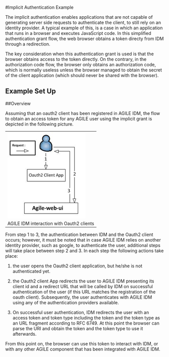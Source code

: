 #Implicit Authentication Example

The implicit authentication enables applications that are not capable of generating server side requests to authenticate the client, to still rely on an identity provider.
A typical example of this, is a case in which an application that runs in a browser and executes JavaScript code. In this simplified authentication grant flow, the web browser
obtains a token directy from IDM through a redirection.

The key consideration when this authentication grant is used is that the browser obtains access to the token directly. On the contrary, in the authorization code flow, the browser only obtains an authorization code, which is normally useless unless the browser managed to obtain the secret of the client application (which should never be shared with the browser).


## Example Set Up


##Overview

Assuming that an oauth2 client has been registered in AGILE IDM, the flow to obtain an access token for any AGILE user using the implicit grant is depicted in the following picture.

<table align="center">
	<tr>
		<td><img src="images/tutorial-example-implicit.jpg" /></td>
	</tr>
	<tr align="center">
		<td>
			AGILE IDM interaction with Oauth2 clients
		</td>
	</tr>
</table>

From step 1 to 3, the authentication between IDM and the Oauth2 client occurs; however, it must be noted that in case AGILE IDM relies on another identity provider, such as google, to authenticate the user, additional steps will take place between step 2 and 3. In each step the following actions take place:

1. the user opens the Oauth2 client application, but he/she is not authenticated yet.

2. the Oauth2 client App redirects the user to AGILE IDM presenting its client id and a redirect URL that will be called by IDM on successful authentication of the user (if this URL matches the registration of the oauth client). Subsequently, the user authenticates with AGILE IDM using any of the authentication providers available.

3. On successful user authentication, IDM redirects the user with an access token and token type including the token and the token type as an URL fragment according to RFC 6749. At this point the browser can parse the URI and obtain the token and the token type to use it afterwards.

From this point on, the browser can use this token to interact with IDM, or with any other AGILE component that has been integrated with AGILE IDM.





